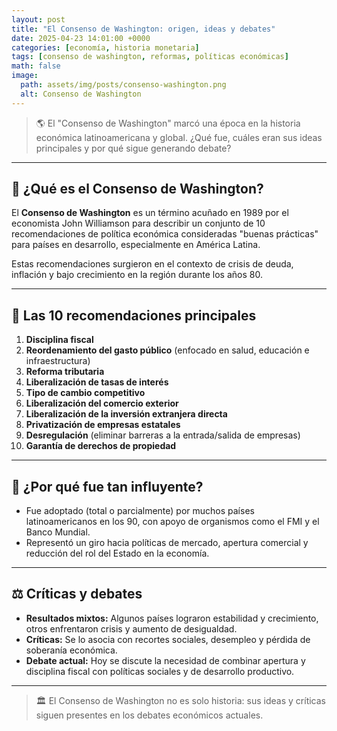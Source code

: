 ```yaml
---
layout: post
title: "El Consenso de Washington: origen, ideas y debates"
date: 2025-04-23 14:01:00 +0000
categories: [economía, historia monetaria]
tags: [consenso de washington, reformas, políticas económicas]
math: false
image:
  path: assets/img/posts/consenso-washington.png
  alt: Consenso de Washington
---
```


> 🌎 El "Consenso de Washington" marcó una época en la historia económica latinoamericana y global. ¿Qué fue, cuáles eran sus ideas principales y por qué sigue generando debate?

---

## 📜 ¿Qué es el Consenso de Washington?

El **Consenso de Washington** es un término acuñado en 1989 por el economista John Williamson para describir un conjunto de 10 recomendaciones de política económica consideradas "buenas prácticas" para países en desarrollo, especialmente en América Latina.

Estas recomendaciones surgieron en el contexto de crisis de deuda, inflación y bajo crecimiento en la región durante los años 80.

---

## 📝 Las 10 recomendaciones principales

1. **Disciplina fiscal**
2. **Reordenamiento del gasto público** (enfocado en salud, educación e infraestructura)
3. **Reforma tributaria**
4. **Liberalización de tasas de interés**
5. **Tipo de cambio competitivo**
6. **Liberalización del comercio exterior**
7. **Liberalización de la inversión extranjera directa**
8. **Privatización de empresas estatales**
9. **Desregulación** (eliminar barreras a la entrada/salida de empresas)
10. **Garantía de derechos de propiedad**

---

## 💬 ¿Por qué fue tan influyente?

- Fue adoptado (total o parcialmente) por muchos países latinoamericanos en los 90, con apoyo de organismos como el FMI y el Banco Mundial.
- Representó un giro hacia políticas de mercado, apertura comercial y reducción del rol del Estado en la economía.

---

## ⚖️ Críticas y debates

- **Resultados mixtos:** Algunos países lograron estabilidad y crecimiento, otros enfrentaron crisis y aumento de desigualdad.
- **Críticas:** Se lo asocia con recortes sociales, desempleo y pérdida de soberanía económica.
- **Debate actual:** Hoy se discute la necesidad de combinar apertura y disciplina fiscal con políticas sociales y de desarrollo productivo.

---


> 🏛️ El Consenso de Washington no es solo historia: sus ideas y críticas siguen presentes en los debates económicos actuales.
